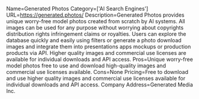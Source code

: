Name=Generated Photos
Category=['AI Search Engines']
URL=https://generated.photos/
Description=Generated Photos provides unique worry-free model photos created from scratch by AI systems. All images can be used for any purpose without worrying about copyrights distribution rights infringement claims or royalties. Users can explore the database quickly and easily using filters or generate a photo download images and integrate them into presentations apps mockups or production products via API. Higher quality images and commercial use licenses are available for individual downloads and API access.
Pros=Unique worry-free model photos free to use and download high-quality images and commercial use licenses available.
Cons=None
Pricing=Free to download and use higher quality images and commercial use licenses available for individual downloads and API access.
Company Address=Generated Media Inc.
